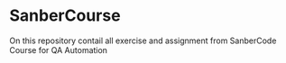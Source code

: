 # SanberCourse
On this repository contail all exercise and assignment from SanberCode Course for QA Automation
